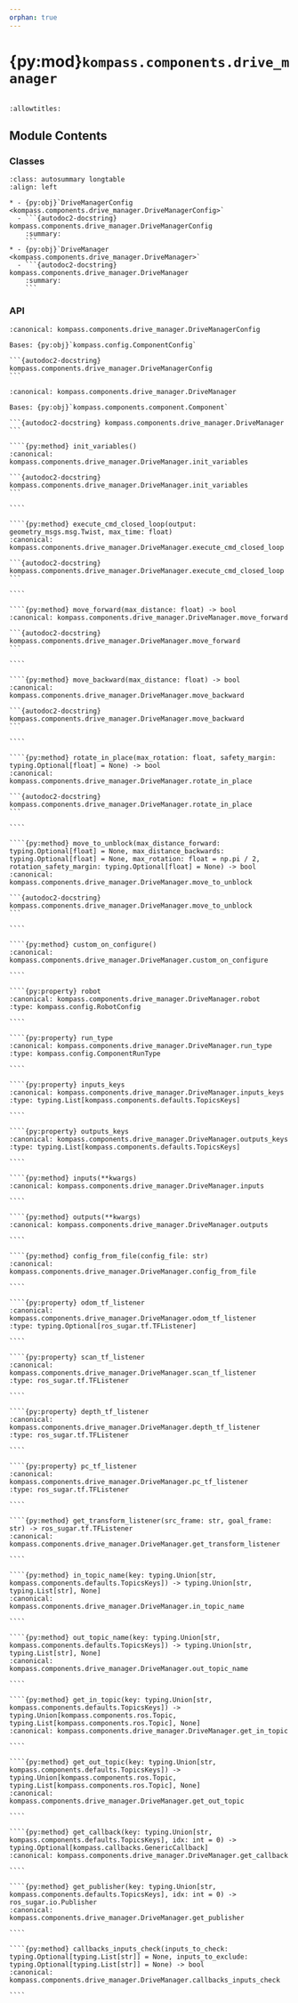 ```yaml
---
orphan: true
---
```


# {py:mod}`kompass.components.drive_manager`

```{py:module} kompass.components.drive_manager
```

```{autodoc2-docstring} kompass.components.drive_manager
:allowtitles:
```

## Module Contents

### Classes

````{list-table}
:class: autosummary longtable
:align: left

* - {py:obj}`DriveManagerConfig <kompass.components.drive_manager.DriveManagerConfig>`
  - ```{autodoc2-docstring} kompass.components.drive_manager.DriveManagerConfig
    :summary:
    ```
* - {py:obj}`DriveManager <kompass.components.drive_manager.DriveManager>`
  - ```{autodoc2-docstring} kompass.components.drive_manager.DriveManager
    :summary:
    ```
````

### API

````{py:class} DriveManagerConfig
:canonical: kompass.components.drive_manager.DriveManagerConfig

Bases: {py:obj}`kompass.config.ComponentConfig`

```{autodoc2-docstring} kompass.components.drive_manager.DriveManagerConfig
```

````

`````{py:class} DriveManager(component_name: str, config_file: typing.Optional[str] = None, config: typing.Optional[kompass.components.drive_manager.DriveManagerConfig] = None, inputs: typing.Optional[typing.Dict[str, kompass.components.ros.Topic]] = None, outputs: typing.Optional[typing.Dict[str, kompass.components.ros.Topic]] = None, **kwargs)
:canonical: kompass.components.drive_manager.DriveManager

Bases: {py:obj}`kompass.components.component.Component`

```{autodoc2-docstring} kompass.components.drive_manager.DriveManager
```

````{py:method} init_variables()
:canonical: kompass.components.drive_manager.DriveManager.init_variables

```{autodoc2-docstring} kompass.components.drive_manager.DriveManager.init_variables
```

````

````{py:method} execute_cmd_closed_loop(output: geometry_msgs.msg.Twist, max_time: float)
:canonical: kompass.components.drive_manager.DriveManager.execute_cmd_closed_loop

```{autodoc2-docstring} kompass.components.drive_manager.DriveManager.execute_cmd_closed_loop
```

````

````{py:method} move_forward(max_distance: float) -> bool
:canonical: kompass.components.drive_manager.DriveManager.move_forward

```{autodoc2-docstring} kompass.components.drive_manager.DriveManager.move_forward
```

````

````{py:method} move_backward(max_distance: float) -> bool
:canonical: kompass.components.drive_manager.DriveManager.move_backward

```{autodoc2-docstring} kompass.components.drive_manager.DriveManager.move_backward
```

````

````{py:method} rotate_in_place(max_rotation: float, safety_margin: typing.Optional[float] = None) -> bool
:canonical: kompass.components.drive_manager.DriveManager.rotate_in_place

```{autodoc2-docstring} kompass.components.drive_manager.DriveManager.rotate_in_place
```

````

````{py:method} move_to_unblock(max_distance_forward: typing.Optional[float] = None, max_distance_backwards: typing.Optional[float] = None, max_rotation: float = np.pi / 2, rotation_safety_margin: typing.Optional[float] = None) -> bool
:canonical: kompass.components.drive_manager.DriveManager.move_to_unblock

```{autodoc2-docstring} kompass.components.drive_manager.DriveManager.move_to_unblock
```

````

````{py:method} custom_on_configure()
:canonical: kompass.components.drive_manager.DriveManager.custom_on_configure

````

````{py:property} robot
:canonical: kompass.components.drive_manager.DriveManager.robot
:type: kompass.config.RobotConfig

````

````{py:property} run_type
:canonical: kompass.components.drive_manager.DriveManager.run_type
:type: kompass.config.ComponentRunType

````

````{py:property} inputs_keys
:canonical: kompass.components.drive_manager.DriveManager.inputs_keys
:type: typing.List[kompass.components.defaults.TopicsKeys]

````

````{py:property} outputs_keys
:canonical: kompass.components.drive_manager.DriveManager.outputs_keys
:type: typing.List[kompass.components.defaults.TopicsKeys]

````

````{py:method} inputs(**kwargs)
:canonical: kompass.components.drive_manager.DriveManager.inputs

````

````{py:method} outputs(**kwargs)
:canonical: kompass.components.drive_manager.DriveManager.outputs

````

````{py:method} config_from_file(config_file: str)
:canonical: kompass.components.drive_manager.DriveManager.config_from_file

````

````{py:property} odom_tf_listener
:canonical: kompass.components.drive_manager.DriveManager.odom_tf_listener
:type: typing.Optional[ros_sugar.tf.TFListener]

````

````{py:property} scan_tf_listener
:canonical: kompass.components.drive_manager.DriveManager.scan_tf_listener
:type: ros_sugar.tf.TFListener

````

````{py:property} depth_tf_listener
:canonical: kompass.components.drive_manager.DriveManager.depth_tf_listener
:type: ros_sugar.tf.TFListener

````

````{py:property} pc_tf_listener
:canonical: kompass.components.drive_manager.DriveManager.pc_tf_listener
:type: ros_sugar.tf.TFListener

````

````{py:method} get_transform_listener(src_frame: str, goal_frame: str) -> ros_sugar.tf.TFListener
:canonical: kompass.components.drive_manager.DriveManager.get_transform_listener

````

````{py:method} in_topic_name(key: typing.Union[str, kompass.components.defaults.TopicsKeys]) -> typing.Union[str, typing.List[str], None]
:canonical: kompass.components.drive_manager.DriveManager.in_topic_name

````

````{py:method} out_topic_name(key: typing.Union[str, kompass.components.defaults.TopicsKeys]) -> typing.Union[str, typing.List[str], None]
:canonical: kompass.components.drive_manager.DriveManager.out_topic_name

````

````{py:method} get_in_topic(key: typing.Union[str, kompass.components.defaults.TopicsKeys]) -> typing.Union[kompass.components.ros.Topic, typing.List[kompass.components.ros.Topic], None]
:canonical: kompass.components.drive_manager.DriveManager.get_in_topic

````

````{py:method} get_out_topic(key: typing.Union[str, kompass.components.defaults.TopicsKeys]) -> typing.Union[kompass.components.ros.Topic, typing.List[kompass.components.ros.Topic], None]
:canonical: kompass.components.drive_manager.DriveManager.get_out_topic

````

````{py:method} get_callback(key: typing.Union[str, kompass.components.defaults.TopicsKeys], idx: int = 0) -> typing.Optional[kompass.callbacks.GenericCallback]
:canonical: kompass.components.drive_manager.DriveManager.get_callback

````

````{py:method} get_publisher(key: typing.Union[str, kompass.components.defaults.TopicsKeys], idx: int = 0) -> ros_sugar.io.Publisher
:canonical: kompass.components.drive_manager.DriveManager.get_publisher

````

````{py:method} callbacks_inputs_check(inputs_to_check: typing.Optional[typing.List[str]] = None, inputs_to_exclude: typing.Optional[typing.List[str]] = None) -> bool
:canonical: kompass.components.drive_manager.DriveManager.callbacks_inputs_check

````

`````
